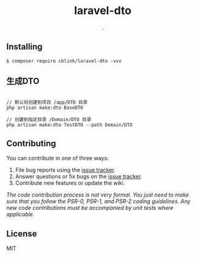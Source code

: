 <h1 align="center"> laravel-dto </h1>

<p align="center"> .</p>


## Installing

```shell
$ composer require cblink/laravel-dto -vvv
```

## 生成DTO

```shell script

// 默认将创建到项目 /app/DTO 目录
php artisan make:dto BaseDTO

// 创建到指定目录 /Domain/DTO 目录
php artisan make:dto TestDTO --path Domain/DTO

```


## Contributing

You can contribute in one of three ways:

1. File bug reports using the [issue tracker](https://github.com/cblink/laravel-dto/issues).
2. Answer questions or fix bugs on the [issue tracker](https://github.com/cblink/laravel-dto/issues).
3. Contribute new features or update the wiki.

_The code contribution process is not very formal. You just need to make sure that you follow the PSR-0, PSR-1, and PSR-2 coding guidelines. Any new code contributions must be accompanied by unit tests where applicable._

## License

MIT